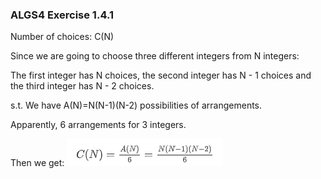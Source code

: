 ### ALGS4 Exercise 1.4.1

Number of choices: C(N)

Since we are going to choose three different integers from N integers:

The first integer has N choices, the second integer has N - 1 choices and the third integer has N - 2 choices.

s.t. We have A(N)=N(N-1)(N-2) possibilities of arrangements.

Apparently, 6 arrangements for 3 integers.

Then we get: ![](.\TIM截图20200220185408.png)



 


